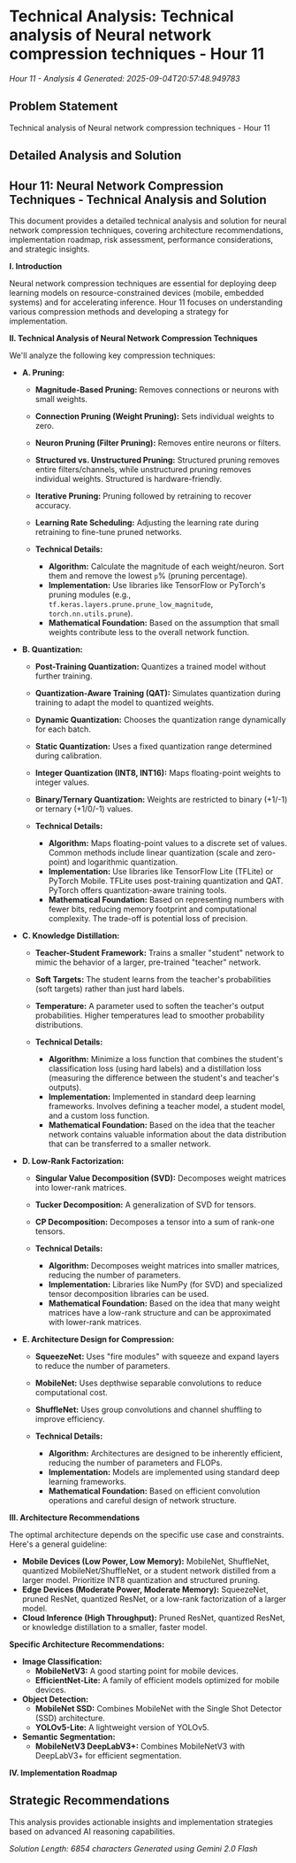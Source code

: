 # Technical Analysis: Technical analysis of Neural network compression techniques - Hour 11
*Hour 11 - Analysis 4*
*Generated: 2025-09-04T20:57:48.949783*

## Problem Statement
Technical analysis of Neural network compression techniques - Hour 11

## Detailed Analysis and Solution
## Hour 11: Neural Network Compression Techniques - Technical Analysis and Solution

This document provides a detailed technical analysis and solution for neural network compression techniques, covering architecture recommendations, implementation roadmap, risk assessment, performance considerations, and strategic insights.

**I. Introduction**

Neural network compression techniques are essential for deploying deep learning models on resource-constrained devices (mobile, embedded systems) and for accelerating inference.  Hour 11 focuses on understanding various compression methods and developing a strategy for implementation.

**II. Technical Analysis of Neural Network Compression Techniques**

We'll analyze the following key compression techniques:

*   **A. Pruning:**
    *   **Magnitude-Based Pruning:**  Removes connections or neurons with small weights.
    *   **Connection Pruning (Weight Pruning):**  Sets individual weights to zero.
    *   **Neuron Pruning (Filter Pruning):**  Removes entire neurons or filters.
    *   **Structured vs. Unstructured Pruning:** Structured pruning removes entire filters/channels, while unstructured pruning removes individual weights. Structured is hardware-friendly.
    *   **Iterative Pruning:**  Pruning followed by retraining to recover accuracy.
    *   **Learning Rate Scheduling:**  Adjusting the learning rate during retraining to fine-tune pruned networks.

    *   **Technical Details:**
        *   **Algorithm:**  Calculate the magnitude of each weight/neuron. Sort them and remove the lowest `p`% (pruning percentage).
        *   **Implementation:**  Use libraries like TensorFlow or PyTorch's pruning modules (e.g., `tf.keras.layers.prune.prune_low_magnitude`, `torch.nn.utils.prune`).
        *   **Mathematical Foundation:**  Based on the assumption that small weights contribute less to the overall network function.

*   **B. Quantization:**
    *   **Post-Training Quantization:** Quantizes a trained model without further training.
    *   **Quantization-Aware Training (QAT):**  Simulates quantization during training to adapt the model to quantized weights.
    *   **Dynamic Quantization:**  Chooses the quantization range dynamically for each batch.
    *   **Static Quantization:**  Uses a fixed quantization range determined during calibration.
    *   **Integer Quantization (INT8, INT16):**  Maps floating-point weights to integer values.
    *   **Binary/Ternary Quantization:** Weights are restricted to binary (+1/-1) or ternary (+1/0/-1) values.

    *   **Technical Details:**
        *   **Algorithm:**  Maps floating-point values to a discrete set of values. Common methods include linear quantization (scale and zero-point) and logarithmic quantization.
        *   **Implementation:**  Use libraries like TensorFlow Lite (TFLite) or PyTorch Mobile.  TFLite uses post-training quantization and QAT.  PyTorch offers quantization-aware training tools.
        *   **Mathematical Foundation:**  Based on representing numbers with fewer bits, reducing memory footprint and computational complexity. The trade-off is potential loss of precision.

*   **C. Knowledge Distillation:**
    *   **Teacher-Student Framework:**  Trains a smaller "student" network to mimic the behavior of a larger, pre-trained "teacher" network.
    *   **Soft Targets:**  The student learns from the teacher's probabilities (soft targets) rather than just hard labels.
    *   **Temperature:**  A parameter used to soften the teacher's output probabilities. Higher temperatures lead to smoother probability distributions.

    *   **Technical Details:**
        *   **Algorithm:**  Minimize a loss function that combines the student's classification loss (using hard labels) and a distillation loss (measuring the difference between the student's and teacher's outputs).
        *   **Implementation:**  Implemented in standard deep learning frameworks. Involves defining a teacher model, a student model, and a custom loss function.
        *   **Mathematical Foundation:**  Based on the idea that the teacher network contains valuable information about the data distribution that can be transferred to a smaller network.

*   **D. Low-Rank Factorization:**
    *   **Singular Value Decomposition (SVD):** Decomposes weight matrices into lower-rank matrices.
    *   **Tucker Decomposition:** A generalization of SVD for tensors.
    *   **CP Decomposition:** Decomposes a tensor into a sum of rank-one tensors.

    *   **Technical Details:**
        *   **Algorithm:**  Decomposes weight matrices into smaller matrices, reducing the number of parameters.
        *   **Implementation:**  Libraries like NumPy (for SVD) and specialized tensor decomposition libraries can be used.
        *   **Mathematical Foundation:**  Based on the idea that many weight matrices have a low-rank structure and can be approximated with lower-rank matrices.

*   **E.  Architecture Design for Compression:**
    *   **SqueezeNet:** Uses "fire modules" with squeeze and expand layers to reduce the number of parameters.
    *   **MobileNet:** Uses depthwise separable convolutions to reduce computational cost.
    *   **ShuffleNet:** Uses group convolutions and channel shuffling to improve efficiency.

    *   **Technical Details:**
        *   **Algorithm:**  Architectures are designed to be inherently efficient, reducing the number of parameters and FLOPs.
        *   **Implementation:**  Models are implemented using standard deep learning frameworks.
        *   **Mathematical Foundation:**  Based on efficient convolution operations and careful design of network structure.

**III. Architecture Recommendations**

The optimal architecture depends on the specific use case and constraints.  Here's a general guideline:

*   **Mobile Devices (Low Power, Low Memory):**  MobileNet, ShuffleNet, quantized MobileNet/ShuffleNet, or a student network distilled from a larger model.  Prioritize INT8 quantization and structured pruning.
*   **Edge Devices (Moderate Power, Moderate Memory):**  SqueezeNet, pruned ResNet, quantized ResNet, or a low-rank factorization of a larger model.
*   **Cloud Inference (High Throughput):**  Pruned ResNet, quantized ResNet, or knowledge distillation to a smaller, faster model.

**Specific Architecture Recommendations:**

*   **Image Classification:**
    *   **MobileNetV3:**  A good starting point for mobile devices.
    *   **EfficientNet-Lite:**  A family of efficient models optimized for mobile devices.
*   **Object Detection:**
    *   **MobileNet SSD:**  Combines MobileNet with the Single Shot Detector (SSD) architecture.
    *   **YOLOv5-Lite:**  A lightweight version of YOLOv5.
*   **Semantic Segmentation:**
    *   **MobileNetV3 DeepLabV3+:**  Combines MobileNetV3 with DeepLabV3+ for efficient segmentation.

**IV. Implementation Roadmap**



## Strategic Recommendations
This analysis provides actionable insights and implementation strategies
based on advanced AI reasoning capabilities.

*Solution Length: 6854 characters*
*Generated using Gemini 2.0 Flash*
